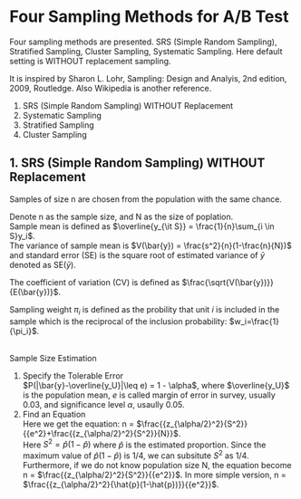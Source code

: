 # Four Sampling Methods for A/B Test

Four sampling methods are presented.
SRS (Simple Random Sampling), Stratified Sampling, Cluster Sampling, Systematic Sampling.
Here default setting is WITHOUT replacement sampling.

It is inspired by Sharon L. Lohr, Sampling: Design and Analyis, 2nd edition, 2009, Routledge. Also Wikipedia is another reference.

1. SRS (Simple Random Sampling) WITHOUT Replacement
2. Systematic Sampling
3. Stratified Sampling
4. Cluster Sampling

## 1. SRS (Simple Random Sampling) WITHOUT Replacement


Samples of size n are chosen from the population with the same chance.  

Denote n as the sample size, and N as the size of poplation.  
Sample mean is defined as $\overline{y_{\it S}} = \frac{1}{n}\sum_{i \in S}y_i$.  
The variance of sample mean is $V(\bar{y}) = \frac{s^2}{n}(1-\frac{n}{N})$ and standard error (SE) is the square root of estimated variance of $\bar{y}$ denoted as SE($\bar{y}$).  &nbsp;   

The coefficient of variation (CV) is defined as $\frac{\sqrt{V(\bar{y})}}{E(\bar{y})}$.
&nbsp;   

Sampling weight $\pi_i$ is defined as the probility that unit $i$ is included in the sample which is the reciprocal of the inclusion probability: $w_i=\frac{1}{\pi_i}$.  
&nbsp;  

Sample Size Estimation  
1. Specify the Tolerable Error  
$P(|\bar{y}-\overline{y_U}|\leq e) = 1 - \alpha$, where $\overline{y_U}$ is the population mean, $e$ is called margin of error in survey, usually 0.03, and significance level $\alpha$, usaully 0.05.  
2. Find an Equation  
Here we get the equation: n = $\frac{{z_{\alpha/2}^2}{S^2}}{{e^2}+\frac{{z_{\alpha/2}^2}{S^2}}{N}}$.  
Here $S^2 = \hat{p}(1-\hat{p})$ where $\hat{p}$ is the estimated proportion. Since the maximum value of $\hat{p}(1-\hat{p})$ is 1/4, we can subsitute $S^2$ as 1/4.  Furthermore, if we do not know population size N, the equation become n = $\frac{{z_{\alpha/2}^2}{S^2}}{{e^2}}$. In more simple version, n = $\frac{{z_{\alpha/2}^2}{\hat{p}(1-\hat{p})}}{{e^2}}$.

